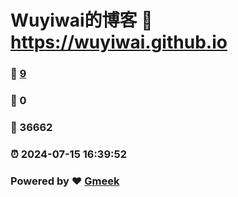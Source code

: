 # Wuyiwai的博客 :link: https://wuyiwai.github.io 
### :page_facing_up: [9](https://wuyiwai.github.io/tag.html) 
### :speech_balloon: 0 
### :hibiscus: 36662 
### :alarm_clock: 2024-07-15 16:39:52 
### Powered by :heart: [Gmeek](https://github.com/Meekdai/Gmeek)
